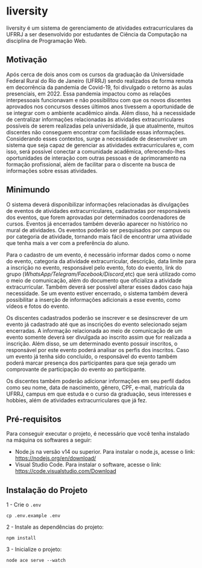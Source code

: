# liversity
liversity é um sistema de gerenciamento de atividades extracurriculares da UFRRJ a ser desenvolvido por estudantes de Ciência da Computação na disciplina de Programação Web.

## Motivação

Após cerca de dois anos com os cursos da graduação da Universidade Federal Rural do Rio de Janeiro (UFRRJ) sendo realizados de forma remota em decorrência da pandemia de Covid-19, foi divulgado o retorno às aulas presenciais, em 2022. Essa pandemia impactou como as relações interpessoais funcionavam e não possibilitou com que os novos discentes aprovados nos concursos desses últimos anos tivessem a oportunidade de se integrar com o ambiente acadêmico ainda. Além disso, há a necessidade de centralizar informações relacionadas às atividades extracurriculares possíveis de serem realizadas pela universidade, já que atualmente, muitos discentes não conseguem encontrar com facilidade essas informações. Considerando esses contextos, surge a necessidade de desenvolver um sistema que seja capaz de gerenciar as atividades extracurriculares e, com isso, será possível conectar a comunidade acadêmica, oferecendo-lhes oportunidades de interação com outras pessoas e de aprimoramento na formação profissional, além de facilitar para o discente na busca de informações sobre essas atividades. 

## Minimundo

O sistema deverá disponibilizar informações relacionadas às divulgações de eventos de atividades extracurriculares, cadastradas por responsáveis dos eventos, que forem aprovadas por determinados coordenadores de cursos. Eventos já encerrados também deverão aparecer no histórico no mural de atividades. Os eventos poderão ser pesquisados por campus ou por categoria de atividade, tornando mais fácil de encontrar uma atividade que tenha mais a ver com a preferência do aluno.

Para o cadastro de um evento, é necessário informar dados como o nome do evento, categoria da atividade extracurricular, descrição, data limite para a inscrição no evento, responsável pelo evento, foto do evento, link do grupo (*WhatsApp/Telegram/Facebook/Discord*,etc) que será utilizado como o meio de comunicação, além do documento que oficializa a atividade extracurricular. Também deverá ser possível alterar esses dados caso haja necessidade. Se um evento estiver encerrado, o sistema também deverá possibilitar a inserção de informações adicionais a esse evento, como vídeos e fotos do evento.

Os discentes cadastrados poderão se inscrever e se desinscrever de um evento já cadastrado até que as inscrições do evento selecionado sejam encerradas. A informação relacionada ao meio de comunicação de um evento somente deverá ser divulgada ao inscrito assim que for realizada a inscrição. Além disso, se um determinado evento possuir inscritos, o responsável por este evento poderá analisar os perfis dos inscritos. Caso um evento já tenha sido concluído, o responsável do evento também poderá marcar presença dos participantes para que seja gerado um comprovante de participação do evento ao participante.

Os discentes também poderão adicionar informações em seu perfil dados como seu nome, data de nascimento, gênero, CPF, e-mail, matrícula da UFRRJ, campus em que estuda e o curso da graduação, seus interesses e hobbies, além de atividades extracurriculares que já fez. 

## Pré-requisitos
Para conseguir executar o projeto, é necessário que você tenha instalado na máquina os softwares a seguir:
- Node.js na versão v14 ou superior. Para instalar o node.js, acesse o link: https://nodejs.org/en/download/
- Visual Studio Code. Para instalar o software, acesse o link: https://code.visualstudio.com/Download

## Instalação do Projeto
1 - Crie o ```.env```
```
cp .env.example .env
```

2 - Instale as dependências do projeto:
```
npm install
```

3 - Inicialize o projeto: 
```
node ace serve --watch
```
